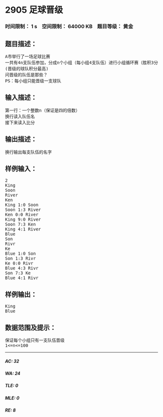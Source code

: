 # 2905 足球晋级   
### 时间限制： 1 s&nbsp;&nbsp;&nbsp;&nbsp;空间限制： 64000 KB&nbsp;&nbsp;&nbsp;&nbsp;题目等级： 黄金  
## 题目描述：  

<pre>
A市举行了一场足球比赛
一共有4n支队伍参加，分成n个小组（每小组4支队伍）进行小组循环赛（胜积3分，平积1分，负不计分）
(晋级的球队积分最高)
问晋级的队伍是那些？
PS：每小组只能晋级一支球队
</pre>
  
  
## 输入描述：  

<pre>
第一行：一个整数n（保证是四的倍数）
换行读入队伍名
接下来读入比分
</pre>
  
  
## 输出描述：  

<pre>
换行输出每支队伍的名字
</pre>
  
  
## 样例输入：  

<pre>
2
King
Soon
River
Ken
King 1:0 Soon
Soon 1:3 River
Ken 0:0 River
King 9:0 River
Soon 7:3 Ken
King 4:1 River
Blue
Son
Rivr
Ke
Blue 1:0 Son
Son 1:3 Rivr
Ke 0:0 Rivr
Blue 4:3 Rivr
Son 7:3 Ke
Blue 4:1 Rivr
</pre>
  
  
## 样例输出：  

<pre>
King
Blue
</pre>
  
  
## 数据范围及提示：  

<pre>
保证每个小组只有一支队伍晋级
1<=n<=100
</pre>
  
  
***  

##### AC: 32  
##### WA: 24  
##### TLE: 0  
##### MLE: 0  
##### RE: 8  
